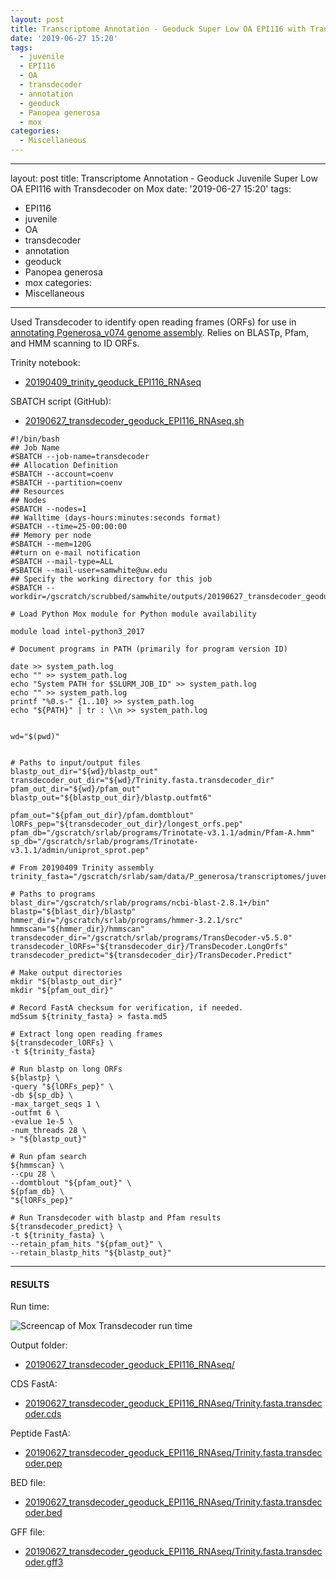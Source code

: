 ```yaml
---
layout: post
title: Transcriptome Annotation - Geoduck Super Low OA EPI116 with Transdecoder on Mox
date: '2019-06-27 15:20'
tags:
  - juvenile
  - EPI116
  - OA
  - transdecoder
  - annotation
  - geoduck
  - Panopea generosa
  - mox
categories:
  - Miscellaneous
---
```


---
layout: post
title: Transcriptome Annotation - Geoduck Juvenile Super Low OA EPI116 with Transdecoder on Mox
date: '2019-06-27 15:20'
tags:
  - EPI116
  - juvenile
  - OA
  - transdecoder
  - annotation
  - geoduck
  - Panopea generosa
  - mox
categories:
  - Miscellaneous
---


Used Transdecoder to identify open reading frames (ORFs) for use in [annotating Pgenerosa_v074 genome assembly](https://github.com/RobertsLab/resources/issues/707). Relies on BLASTp, Pfam, and HMM scanning to ID ORFs.

Trinity notebook:

- [20190409_trinity_geoduck_EPI116_RNAseq](https://robertslab.github.io/sams-notebook/2019/04/09/Transcriptome-Assembly-Geoduck-Tissue-specific-Assembly-Juvenile-Super-Low-OA-EPI116-with-HiSeq-Data-on-Mox.html)

SBATCH script (GitHub):

- [20190627_transdecoder_geoduck_EPI116_RNAseq.sh](https://github.com/RobertsLab/sams-notebook/blob/master/sbatch_scripts/20190627_transdecoder_geoduck_gaond_RNAseq.sh)

```shell
#!/bin/bash
## Job Name
#SBATCH --job-name=transdecoder
## Allocation Definition
#SBATCH --account=coenv
#SBATCH --partition=coenv
## Resources
## Nodes
#SBATCH --nodes=1
## Walltime (days-hours:minutes:seconds format)
#SBATCH --time=25-00:00:00
## Memory per node
#SBATCH --mem=120G
##turn on e-mail notification
#SBATCH --mail-type=ALL
#SBATCH --mail-user=samwhite@uw.edu
## Specify the working directory for this job
#SBATCH --workdir=/gscratch/scrubbed/samwhite/outputs/20190627_transdecoder_geoduck_EPI116_RNAseq

# Load Python Mox module for Python module availability

module load intel-python3_2017

# Document programs in PATH (primarily for program version ID)

date >> system_path.log
echo "" >> system_path.log
echo "System PATH for $SLURM_JOB_ID" >> system_path.log
echo "" >> system_path.log
printf "%0.s-" {1..10} >> system_path.log
echo "${PATH}" | tr : \\n >> system_path.log


wd="$(pwd)"


# Paths to input/output files
blastp_out_dir="${wd}/blastp_out"
transdecoder_out_dir="${wd}/Trinity.fasta.transdecoder_dir"
pfam_out_dir="${wd}/pfam_out"
blastp_out="${blastp_out_dir}/blastp.outfmt6"

pfam_out="${pfam_out_dir}/pfam.domtblout"
lORFs_pep="${transdecoder_out_dir}/longest_orfs.pep"
pfam_db="/gscratch/srlab/programs/Trinotate-v3.1.1/admin/Pfam-A.hmm"
sp_db="/gscratch/srlab/programs/Trinotate-v3.1.1/admin/uniprot_sprot.pep"

# From 20190409 Trinity assembly
trinity_fasta="/gscratch/srlab/sam/data/P_generosa/transcriptomes/juvenile/EPI116/Trinity.fasta"

# Paths to programs
blast_dir="/gscratch/srlab/programs/ncbi-blast-2.8.1+/bin"
blastp="${blast_dir}/blastp"
hmmer_dir="/gscratch/srlab/programs/hmmer-3.2.1/src"
hmmscan="${hmmer_dir}/hmmscan"
transdecoder_dir="/gscratch/srlab/programs/TransDecoder-v5.5.0"
transdecoder_lORFs="${transdecoder_dir}/TransDecoder.LongOrfs"
transdecoder_predict="${transdecoder_dir}/TransDecoder.Predict"

# Make output directories
mkdir "${blastp_out_dir}"
mkdir "${pfam_out_dir}"

# Record FastA checksum for verification, if needed.
md5sum ${trinity_fasta} > fasta.md5

# Extract long open reading frames
${transdecoder_lORFs} \
-t ${trinity_fasta}

# Run blastp on long ORFs
${blastp} \
-query "${lORFs_pep}" \
-db ${sp_db} \
-max_target_seqs 1 \
-outfmt 6 \
-evalue 1e-5 \
-num_threads 28 \
> "${blastp_out}"

# Run pfam search
${hmmscan} \
--cpu 28 \
--domtblout "${pfam_out}" \
${pfam_db} \
"${lORFs_pep}"

# Run Transdecoder with blastp and Pfam results
${transdecoder_predict} \
-t ${trinity_fasta} \
--retain_pfam_hits "${pfam_out}" \
--retain_blastp_hits "${blastp_out}"
```

---

#### RESULTS

Run time:

![Screencap of Mox Transdecoder run time](https://github.com/RobertsLab/sams-notebook/blob/master/images/screencaps/20190627_transdecoder_pgen_EPI116_runtime.png?raw=true)

Output folder:

- [20190627_transdecoder_geoduck_EPI116_RNAseq/](https://gannet.fish.washington.edu/Atumefaciens/20190627_transdecoder_geoduck_EPI116_RNAseq/)

CDS FastA:

- [20190627_transdecoder_geoduck_EPI116_RNAseq/Trinity.fasta.transdecoder.cds](https://gannet.fish.washington.edu/Atumefaciens/20190627_transdecoder_geoduck_EPI116_RNAseq/Trinity.fasta.transdecoder.cds)

Peptide FastA:

- [20190627_transdecoder_geoduck_EPI116_RNAseq/Trinity.fasta.transdecoder.pep](https://gannet.fish.washington.edu/Atumefaciens/20190627_transdecoder_geoduck_EPI116_RNAseq/Trinity.fasta.transdecoder.pep)

BED file:

- [20190627_transdecoder_geoduck_EPI116_RNAseq/Trinity.fasta.transdecoder.bed](https://gannet.fish.washington.edu/Atumefaciens/20190627_transdecoder_geoduck_EPI116_RNAseq/Trinity.fasta.transdecoder.bed)

GFF file:

- [20190627_transdecoder_geoduck_EPI116_RNAseq/Trinity.fasta.transdecoder.gff3](https://gannet.fish.washington.edu/Atumefaciens/20190627_transdecoder_geoduck_EPI116_RNAseq/Trinity.fasta.transdecoder.gff3)
